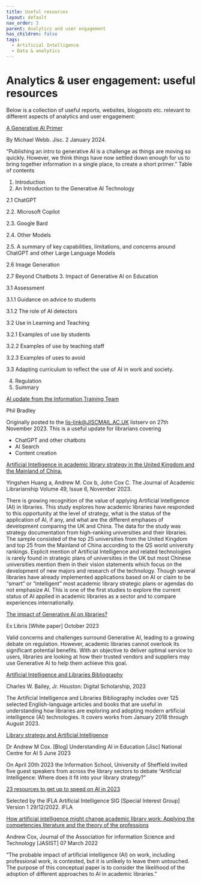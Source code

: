 ```yaml
---
title: Useful resources
layout: default
nav_order: 3
parent: Analytics and user engagement
has_children: false
tags:
  - Artificial Intelligence
  - Data & analytics
---
```

# Analytics & user engagement: useful resources

Below is a collection of useful reports, websites, blogposts etc. relevant to different aspects of analytics and user engagement:[](https://nationalcentreforai.jiscinvolve.org/wp/2024/03/04/generative-ai-primer/)

[A Generative AI Primer](https://nationalcentreforai.jiscinvolve.org/wp/2024/03/04/generative-ai-primer/)

[](https://nationalcentreforai.jiscinvolve.org/wp/2024/03/04/generative-ai-primer/)By Michael Webb. Jisc. 2 January 2024.

“Publishing an intro to generative AI is a challenge as things are moving so quickly. However, we think things have now settled down enough for us to bring together information in a single place, to create a short primer.” Table of contents

1. Introduction
2. An Introduction to the Generative AI Technology

2.1 ChatGPT

2.2. Microsoft Copilot

2.3. Google Bard

2.4. Other Models

2.5. A summary of key capabilities, limitations, and concerns around ChatGPT and other Large Language Models

2.6 Image Generation

2.7 Beyond Chatbots 3. Impact of Generative AI on Education

3.1 Assessment

3.1.1 Guidance on advice to students

3.1.2 The role of AI detectors

3.2 Use in Learning and Teaching

3.2.1 Examples of use by students

3.2.2 Examples of use by teaching staff

3.2.3 Examples of uses to avoid

3.3 Adapting curriculum to reflect the use of AI in work and society.

4. Regulation
5. Summary

[AI update from the Information Training Team ](https://helibtech.com/_media/ai_update_from_the_information_training_team_by_phil_bradley_nov_2023.pdf)

[](https://helibtech.com/_media/ai_update_from_the_information_training_team_by_phil_bradley_nov_2023.pdf)Phil Bradley

Originally posted to the lis-link@JISCMAIL.AC.UK listserv on 27th November 2023. This is a useful update for librarians covering

* ChatGPT and other chatbots
* AI Search
* Content creation[](https://www.sciencedirect.com/science/article/pii/S0099133323001118)

[Artificial Intelligence in academic library strategy in the United Kingdom and the Mainland of China. ](https://www.sciencedirect.com/science/article/pii/S0099133323001118)

[](https://www.sciencedirect.com/science/article/pii/S0099133323001118)Yingshen Huang a, Andrew M. Cox b, John Cox C. The Journal of Academic Librarianship Volume 49, Issue 6, November 2023.

There is growing recognition of the value of applying Artificial Intelligence (AI) in libraries. This study explores how academic libraries have responded to this opportunity at the level of strategy, what is the status of the application of AI, if any, and what are the different emphases of development comparing the UK and China. The data for the study was strategy documentation from high-ranking universities and their libraries. The sample consisted of the top 25 universities from the United Kingdom and top 25 from the Mainland of China according to the QS world university rankings. Explicit mention of Artificial Intelligence and related technologies is rarely found in strategic plans of universities in the UK but most Chinese universities mention them in their vision statements which focus on the development of new majors and research of the technology. Though several libraries have already implemented applications based on AI or claim to be “smart” or “intelligent” most academic library strategic plans or agendas do not emphasize AI. This is one of the first studies to explore the current status of AI applied in academic libraries as a sector and to compare experiences internationally.

[The impact of Generative AI on libraries? ](https://clarivate.com/lp/the-impact-of-generative-ai-on-libraries/)

[](https://clarivate.com/lp/the-impact-of-generative-ai-on-libraries/)Ex Libris \[White paper] October 2023

Valid concerns and challenges surround Generative AI, leading to a growing debate on regulation. However, academic libraries cannot overlook its significant potential benefits. With an objective to deliver optimal service to users, libraries are looking at how their trusted vendors and suppliers may use Generative AI to help them achieve this goal.[](https://digital-scholarship.org/ai/ai-libraries.htm)

[Artificial Intelligence and Libraries Bibliography](https://digital-scholarship.org/ai/ai-libraries.htm)

[](https://digital-scholarship.org/ai/ai-libraries.htm)Charles W. Bailey, Jr. Houston: Digital Scholarship, 2023

The Artificial Intelligence and Libraries Bibliography includes over 125 selected English-language articles and books that are useful in understanding how libraries are exploring and adopting modern artificial intelligence (AI) technologies. It covers works from January 2018 through August 2023.[](https://nationalcentreforai.jiscinvolve.org/wp/2023/06/05/library-strategy-and-artificial-intelligence/)

[Library strategy and Artificial Intelligence ](https://nationalcentreforai.jiscinvolve.org/wp/2023/06/05/library-strategy-and-artificial-intelligence/)

[](https://nationalcentreforai.jiscinvolve.org/wp/2023/06/05/library-strategy-and-artificial-intelligence/)Dr Andrew M Cox. \[Blog] Understanding AI in Education \[Jisc] National Centre for AI 5 June 2023

On April 20th 2023 the Information School, University of Sheffield invited five guest speakers from across the library sectors to debate “Artificial Intelligence: Where does it fit into your library strategy?”[](https://www.ifla.org/23-resources-to-get-up-to-speed-on-ai-in-2023/)

[23 resources to get up to speed on AI in 2023](https://www.ifla.org/23-resources-to-get-up-to-speed-on-ai-in-2023/)

[](https://www.ifla.org/23-resources-to-get-up-to-speed-on-ai-in-2023/)Selected by the IFLA Artificial Intelligence SIG \[Special Interest Group] Version 1 29/12/2022. IFLA[](https://asistdl.onlinelibrary.wiley.com/doi/full/10.1002/asi.24635)

[How artificial intelligence might change academic library work: Applying the competencies literature and the theory of the professions](https://asistdl.onlinelibrary.wiley.com/doi/full/10.1002/asi.24635)

[](https://asistdl.onlinelibrary.wiley.com/doi/full/10.1002/asi.24635)Andrew Cox, Journal of the Association for information Science and Technology \[JASIST] 07 March 2022

“The probable impact of artificial intelligence (AI) on work, including professional work, is contested, but it is unlikely to leave them untouched. The purpose of this conceptual paper is to consider the likelihood of the adoption of different approaches to AI in academic libraries.”
